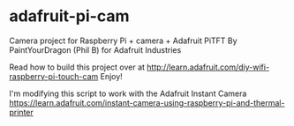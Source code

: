 adafruit-pi-cam
===============

Camera project for Raspberry Pi + camera + Adafruit PiTFT
By PaintYourDragon (Phil B) for Adafruit Industries

Read how to build this project over at 
http://learn.adafruit.com/diy-wifi-raspberry-pi-touch-cam
Enjoy!

I'm modifying this script to work with the Adafruit Instant Camera
https://learn.adafruit.com/instant-camera-using-raspberry-pi-and-thermal-printer
